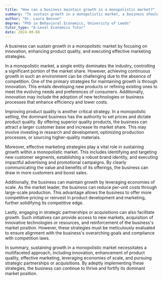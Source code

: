 ```yaml
---
title: "How can a business maintain growth in a monopolistic market?"
summary: "To sustain growth in a monopolistic market, a business should focus on innovation, enhance product quality, and utilize effective marketing strategies."
author: "Dr. Laura Benson"
degree: "PhD in Behavioral Economics, University of Leeds"
tutor_type: "A-Level Economics Tutor"
date: 2024-08-08
---
```


A business can sustain growth in a monopolistic market by focusing on innovation, enhancing product quality, and executing effective marketing strategies.

In a monopolistic market, a single entity dominates the industry, controlling a significant portion of the market share. However, achieving continuous growth in such an environment can be challenging due to the absence of competition. One of the primary strategies for maintaining growth is through innovation. This entails developing new products or refining existing ones to meet the evolving needs and preferences of consumers. Additionally, innovation may include the adoption of new technologies or business processes that enhance efficiency and lower costs.

Improving product quality is another critical strategy. In a monopolistic setting, the dominant business has the authority to set prices and dictate product quality. By offering superior quality products, the business can attract a larger customer base and increase its market share. This may involve investing in research and development, optimizing production processes, or sourcing higher-quality materials.

Moreover, effective marketing strategies play a vital role in sustaining growth within a monopolistic market. This includes identifying and targeting new customer segments, establishing a robust brand identity, and executing impactful advertising and promotional campaigns. By clearly communicating the value and benefits of its offerings, the business can draw in more customers and boost sales.

Additionally, the business can maintain growth by leveraging economies of scale. As the market leader, the business can reduce per-unit costs through large-scale production. This advantage allows the business to offer more competitive pricing or reinvest in product development and marketing, further solidifying its competitive edge.

Lastly, engaging in strategic partnerships or acquisitions can also facilitate growth. Such initiatives can provide access to new markets, acquisition of innovative technologies or resources, and reinforcement of the business's market position. However, these strategies must be meticulously evaluated to ensure alignment with the business's overarching goals and compliance with competition laws.

In summary, sustaining growth in a monopolistic market necessitates a multifaceted approach, including innovation, enhancement of product quality, effective marketing, leveraging economies of scale, and pursuing strategic partnerships or acquisitions. By adeptly implementing these strategies, the business can continue to thrive and fortify its dominant market position.
    